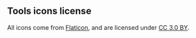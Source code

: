 ## Tools icons license

All icons come from [Flaticon](https://www.flaticon.com/), and are licensed under [CC 3.0 BY](https://creativecommons.org/licenses/by/3.0/).
